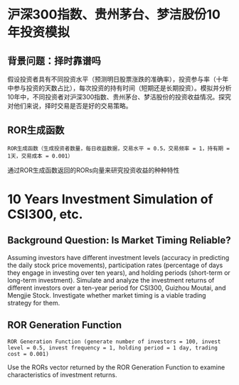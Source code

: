 # 沪深300指数、贵州茅台、梦洁股份10年投资模拟

## 背景问题：择时靠谱吗

假设投资者具有不同投资水平（预测明日股票涨跌的准确率），投资参与率（十年中参与投资的天数占比），每次投资的持有时间（短期还是长期投资）。模拟并分析10年中，不同投资者对沪深300指数、贵州茅台、梦洁股份的投资收益情况。探究对他们来说，择时交易是否是好的交易策略。

## ROR生成函数
```
ROR生成函数（生成投资者数量，每日收益数据，交易水平 = 0.5，交易频率 = 1，持有期 = 1天，交易成本 = 0.001）
```
通过ROR生成函数返回的RORs向量来研究投资收益的种种特性

# 10 Years Investment Simulation of CSI300, etc.

## Background Question: Is Market Timing Reliable?

Assuming investors have different investment levels (accuracy in predicting the daily stock price movements), participation rates (percentage of days they engage in investing over ten years), and holding periods (short-term or long-term investment). Simulate and analyze the investment returns of different investors over a ten-year period for CSI300, Guizhou Moutai, and Mengjie Stock. Investigate whether market timing is a viable trading strategy for them.

## ROR Generation Function
```
ROR Generation Function (generate number of investors = 100, invest level = 0.5, invest frequency = 1, holding period = 1 day, trading cost = 0.001)
```
Use the RORs vector returned by the ROR Generation Function to examine characteristics of investment returns.
